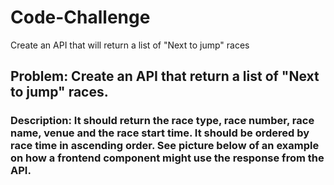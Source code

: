 # Code-Challenge
Create an API that will return a list of "Next to jump" races

## Problem: Create an API that return a list of "Next to jump" races.

### Description: It should return the race type, race number, race name, venue and the race start time. It should be ordered by race time in ascending order. See picture below of an example on how a frontend component might use the response from the API.

